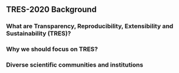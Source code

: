 ## TRES-2020 Background

### What are Transparency, Reproducibility, Extensibility and Sustainability (TRES)?

### Why we should focus on TRES?

### Diverse scientific communities and institutions
